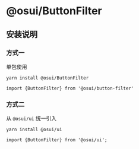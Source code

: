 # @osui/ButtonFilter

## 安装说明

### 方式一

单包使用

```
yarn install @osui/ButtonFilter
```

```
import {ButtonFilter} from '@osui/button-filter'
```

### 方式二

从 `@osui/ui` 统一引入

```
yarn install @osui/ui
```

```
import {ButtonFilter} from '@osui/ui';
```



